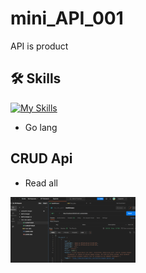 # mini_API_001
API is product

## 🛠 Skills
[![My Skills](https://skillicons.dev/icons?i=golang&perline=3)](https://skillicons.dev)
- Go lang

## CRUD Api 
- Read all
<img src="https://github.com/Teerapoom/mini_API_001/blob/main/IMG/Get.png" width="200" style="margin-right: 20px;"/>
